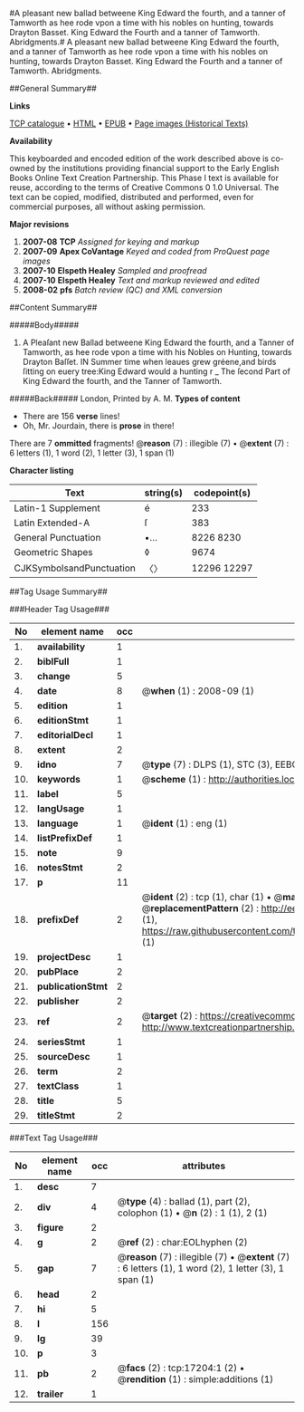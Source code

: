 #A pleasant new ballad betweene King Edward the fourth, and a tanner of Tamworth as hee rode vpon a time with his nobles on hunting, towards Drayton Basset. King Edward the Fourth and a tanner of Tamworth. Abridgments.#
A pleasant new ballad betweene King Edward the fourth, and a tanner of Tamworth as hee rode vpon a time with his nobles on hunting, towards Drayton Basset.
King Edward the Fourth and a tanner of Tamworth. Abridgments.

##General Summary##

**Links**

[TCP catalogue](http://www.ota.ox.ac.uk/tcp/)  • 
[HTML](http://tei.it.ox.ac.uk/tcp/Texts-HTML/free/A21/A21148.html)  • 
[EPUB](http://tei.it.ox.ac.uk/tcp/Texts-EPUB/free/A21/A21148.epub) • 
[Page images (Historical Texts)](https://data.historicaltexts.jisc.ac.uk/view?pubId=eebo-99851910e&pageId=eebo-99851910e-17204-1)

**Availability**

This keyboarded and encoded edition of the
	       work described above is co-owned by the institutions
	       providing financial support to the Early English Books
	       Online Text Creation Partnership. This Phase I text is
	       available for reuse, according to the terms of Creative
	       Commons 0 1.0 Universal. The text can be copied,
	       modified, distributed and performed, even for
	       commercial purposes, all without asking permission.

**Major revisions**

1. __2007-08__ __TCP__ *Assigned for keying and markup*
1. __2007-09__ __Apex CoVantage__ *Keyed and coded from ProQuest page images*
1. __2007-10__ __Elspeth Healey__ *Sampled and proofread*
1. __2007-10__ __Elspeth Healey__ *Text and markup reviewed and edited*
1. __2008-02__ __pfs__ *Batch review (QC) and XML conversion*

##Content Summary##

#####Body#####

1. A Pleaſant new Ballad betweene King Edward the fourth, and a Tanner of Tamworth, as hee rode vpon a time with his Nobles on Hunting, towards Drayton Baſſet.
IN Summer time when leaues grew gréene,and birds ſitting on euery tree:King Edward would a hunting r
    _ The ſecond Part of King Edward the fourth, and the Tanner of Tamworth.

#####Back#####
London, Printed by A. M.
**Types of content**

  * There are 156 **verse** lines!
  * Oh, Mr. Jourdain, there is **prose** in there!

There are 7 **ommitted** fragments! 
 @__reason__ (7) : illegible (7)  •  @__extent__ (7) : 6 letters (1), 1 word (2), 1 letter (3), 1 span (1)

**Character listing**


|Text|string(s)|codepoint(s)|
|---|---|---|
|Latin-1 Supplement|é|233|
|Latin Extended-A|ſ|383|
|General Punctuation|•…|8226 8230|
|Geometric Shapes|◊|9674|
|CJKSymbolsandPunctuation|〈〉|12296 12297|

##Tag Usage Summary##

###Header Tag Usage###

|No|element name|occ|attributes|
|---|---|---|---|
|1.|__availability__|1||
|2.|__biblFull__|1||
|3.|__change__|5||
|4.|__date__|8| @__when__ (1) : 2008-09 (1)|
|5.|__edition__|1||
|6.|__editionStmt__|1||
|7.|__editorialDecl__|1||
|8.|__extent__|2||
|9.|__idno__|7| @__type__ (7) : DLPS (1), STC (3), EEBO-CITATION (1), PROQUEST (1), VID (1)|
|10.|__keywords__|1| @__scheme__ (1) : http://authorities.loc.gov/ (1)|
|11.|__label__|5||
|12.|__langUsage__|1||
|13.|__language__|1| @__ident__ (1) : eng (1)|
|14.|__listPrefixDef__|1||
|15.|__note__|9||
|16.|__notesStmt__|2||
|17.|__p__|11||
|18.|__prefixDef__|2| @__ident__ (2) : tcp (1), char (1)  •  @__matchPattern__ (2) : ([0-9\-]+):([0-9IVX]+) (1), (.+) (1)  •  @__replacementPattern__ (2) : http://eebo.chadwyck.com/downloadtiff?vid=$1&page=$2 (1), https://raw.githubusercontent.com/textcreationpartnership/Texts/master/tcpchars.xml#$1 (1)|
|19.|__projectDesc__|1||
|20.|__pubPlace__|2||
|21.|__publicationStmt__|2||
|22.|__publisher__|2||
|23.|__ref__|2| @__target__ (2) : https://creativecommons.org/publicdomain/zero/1.0/ (1), http://www.textcreationpartnership.org/docs/. (1)|
|24.|__seriesStmt__|1||
|25.|__sourceDesc__|1||
|26.|__term__|2||
|27.|__textClass__|1||
|28.|__title__|5||
|29.|__titleStmt__|2||


###Text Tag Usage###

|No|element name|occ|attributes|
|---|---|---|---|
|1.|__desc__|7||
|2.|__div__|4| @__type__ (4) : ballad (1), part (2), colophon (1)  •  @__n__ (2) : 1 (1), 2 (1)|
|3.|__figure__|2||
|4.|__g__|2| @__ref__ (2) : char:EOLhyphen (2)|
|5.|__gap__|7| @__reason__ (7) : illegible (7)  •  @__extent__ (7) : 6 letters (1), 1 word (2), 1 letter (3), 1 span (1)|
|6.|__head__|2||
|7.|__hi__|5||
|8.|__l__|156||
|9.|__lg__|39||
|10.|__p__|3||
|11.|__pb__|2| @__facs__ (2) : tcp:17204:1 (2)  •  @__rendition__ (1) : simple:additions (1)|
|12.|__trailer__|1||
